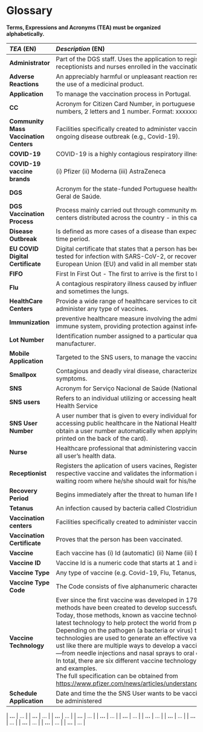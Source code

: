 # Glossary

**Terms, Expressions and Acronyms (TEA) must be organized alphabetically.**

| **_TEA_** (EN)                         | **_Description_** (EN)                                                                                                                                                                                                                                                                                                                                                                                                                                                                                                                                                                                                                                                                                                                                                                                                                                                                                        |
|:---------------------------------------|:--------------------------------------------------------------------------------------------------------------------------------------------------------------------------------------------------------------------------------------------------------------------------------------------------------------------------------------------------------------------------------------------------------------------------------------------------------------------------------------------------------------------------------------------------------------------------------------------------------------------------------------------------------------------------------------------------------------------------------------------------------------------------------------------------------------------------------------------------------------------------------------------------------------|
| **Administrator**                      | Part of the DGS staff. Uses the application to register vaccination centers, SNS users, receptionists and nurses enrolled in the vaccination process.                                                                                                                                                                                                                                                                                                                                                                                                                                                                                                                                                                                                                                                                                                                                                         |
| **Adverse Reactions**                  | An appreciably harmful or unpleasant reaction resulting from an intervention related to the use of a medicinal product.                                                                                                                                                                                                                                                                                                                                                                                                                                                                                                                                                                                                                                                                                                                                                                                       |
| **Application**                        | To manage the vaccination process in Portugal.                                                                                                                                                                                                                                                                                                                                                                                                                                                                                                                                                                                                                                                                                                                                                                                                                                                                |
| **CC**                                 | Acronym for Citizen Card Number, in portuguese - Cartão de Cidadão. Composed of 9 numbers, 2 letters and 1 number. Format: xxxxxxxx x xxx                                                                                                                                                                                                                                                                                                                                                                                                                                                                                                                                                                                                                                                                                                                                                                     |
| **Community Mass Vaccination Centers** | Facilities specifically created to administer vaccines of a single type, as response to an ongoing disease outbreak (e.g., Covid-19).                                                                                                                                                                                                                                                                                                                                                                                                                                                                                                                                                                                                                                                                                                                                                                         |
| **COVID-19**                           | COVID-19 is a highly contagious respiratory illness caused by the SARS-CoV-2 virus.                                                                                                                                                                                                                                                                                                                                                                                                                                                                                                                                                                                                                                                                                                                                                                                                                           |
| **COVID-19 vaccine brands**            | (i) Pfizer (ii) Moderna (iii) AstraZeneca                                                                                                                                                                                                                                                                                                                                                                                                                                                                                                                                                                                                                                                                                                                                                                                                                                                                     |
| **DGS**                                | Acronym for the state-funded Portuguese healthcare system, in portuguese - Direcção Geral de Saúde.                                                                                                                                                                                                                                                                                                                                                                                                                                                                                                                                                                                                                                                                                                                                                                                                           |
| **DGS Vaccination Process**            | Process mainly carried out through community mass vaccination centers and healthcare centers distributed across the country - in this case, Portugal.                                                                                                                                                                                                                                                                                                                                                                                                                                                                                                                                                                                                                                                                                                                                                         |
| **Disease Outbreak**                   |  Is defined as more cases of a disease than expected in a specific location over a specific time period.                                                                                                                                                                                                                                                                                                                                                                                                                                                                                                                                                                                                                                                                                                                                                                                                                                                                                                          |
| **EU COVID Digital Certificate**       | Digital certificate that states that a person has been either vaccinated against COVID-19, tested for infection with SARS-CoV-2, or recovered from COVID-19. Created by the European Union (EU) and valid in all member states.                                                                                                                                                                                                                                                                                                                                                                                                                                                                                                                                                                                                                                                                               |
| **FIFO**                               | First In First Out - The first to arrive is the first to leave/get vaccinated.                                                                                                                                                                                                                                                                                                                                                                                                                                                                                                                                                                                                                                                                                                                                                                                                                                |
| **Flu**                                | A contagious respiratory illness caused by influenza viruses that infect the nose, throat, and sometimes the lungs.                                                                                                                                                                                                                                                                                                                                                                                                                                                                                                                                                                                                                                                                                                                                                                                           |
| **HealthCare Centers**                 | Provide a wide range of healthcare services to citizens in a certain area and can administer any type of vaccines.                                                                                                                                                                                                                                                                                                                                                                                                                                                                                                                                                                                                                                                                                                                                                                                            |
| **Immunization**                       | preventive healthcare measure involving the administration of vaccines to stimulate the immune system, providing protection against infectious diseases                                                                                                                                                                                                                                                                                                                                                                                                                                                                                                                                                                                                                                                                                                                                                       |
| **Lot Number**                         | Identification number assigned to a particular quantity or lot of material from a single manufacturer.                                                                                                                                                                                                                                                                                                                                                                                                                                                                                                                                                                                                                                                                                                                                                                                                        |
| **Mobile Application**                 | Targeted to the SNS users, to manage the vaccination process                                                                                                                                                                                                                                                                                                                                                                                                                                                                                                                                                                                                                                                                                                                                                                                                                                                  |
| **Smallpox**                           | Contagious and deadly viral disease, characterized by a distinctive rash and flu-like symptoms.                                                                                                                                                                                                                                                                                                                                                                                                                                                                                                                                                                                                                                                                                                                                                                                                               |
| **SNS**                                | Acronym for Serviço Nacional de Saúde (National Health Service).                                                                                                                                                                                                                                                                                                                                                                                                                                                                                                                                                                                                                                                                                                                                                                                                                                              |
| **SNS users**                          | Refers to an individual utilizing or accessing healthcare services within the National Health Service                                                                                                                                                                                                                                                                                                                                                                                                                                                                                                                                                                                                                                                                                                                                                                                                         |
| **SNS User Number**                    | A user number that is given to every individual for identification purposes when accessing public healthcare in the National Health Service (SNS). Portuguese citizens obtain a user number automatically when applying for a Citizen Card (the number is printed on the back of the card).                                                                                                                                                                                                                                                                                                                                                                                                                                                                                                                                                                                                                   |
| **Nurse**                              | Healthcare professional that administering vaccines and are the only allowed to access all user’s health data.                                                                                                                                                                                                                                                                                                                                                                                                                                                                                                                                                                                                                                                                                                                                                                                                |
| **Receptionist**                       | Registers the aplication of users vacines, Registers the arrival of the user to take the respective vaccine and validates the information is correct, sends the SNS user to a waiting room where he/she should wait for his/her time.                                                                                                                                                                                                                                                                                                                                                                                                                                                                                                                                                                                                                                                                         |
| **Recovery Period**                    | Begins immediately after the threat to human life has subsided.                                                                                                                                                                                                                                                                                                                                                                                                                                                                                                                                                                                                                                                                                                                                                                                                                                               |
| **Tetanus**                            | An infection caused by bacteria called Clostridium tetani.                                                                                                                                                                                                                                                                                                                                                                                                                                                                                                                                                                                                                                                                                                                                                                                                                                                    |
| **Vaccination centers**                | Facilities specifically created to administer vaccines of a single type.                                                                                                                                                                                                                                                                                                                                                                                                                                                                                                                                                                                                                                                                                                                                                                                                                                      |
| **Vaccination Certificate**            | Proves that the person has been vaccinated.                                                                                                                                                                                                                                                                                                                                                                                                                                                                                                                                                                                                                                                                                                                                                                                                                                                                                                          |
| **Vaccine**                            | Each vaccine has (i) Id (automatic) (ii) Name (iii) Brand and Vaccine Type.                                                                                                                                                                                                                                                                                                                                                                                                                                                                                                                                                                                                                                                                                                                                                                                                                                   |
| **Vaccine ID**                         | Vaccine Id is a numeric code that starts at 1 and is generated sequentially.                                                                                                                                                                                                                                                                                                                                                                                                                                                                                                                                                                                                                                                                                                                                                                                                                                  |
| **Vaccine Type**                       | Any type of vaccine (e.g. Covid-19, Flu, Tetanus, Smallpox).                                                                                                                                                                                                                                                                                                                                                                                                                                                                                                                                                                                                                                                                                                                                                                                                                                                  |
| **Vaccine Type Code**                  | The Code consists of five alphanumeric characters.                                                                                                                                                                                                                                                                                                                                                                                                                                                                                                                                                                                                                                                                                                                                                                                                                                                            |
| **Vaccine Technology**                 | Ever since the first vaccine was developed in 1796 to treat smallpox,1 several different methods have been created to develop successful vaccines.<br/>Today, those methods, known as vaccine technologies, are more advanced and use the latest technology to help protect the world from preventable diseases.<br/>Depending on the pathogen (a bacteria or virus) that is being targeted, different vaccine technologies are used to generate an effective vaccine.<br/>ust like there are multiple ways to develop a vaccine, they can also take on multiple forms—from needle injections and nasal sprays to oral doses, a more recent innovation.<br/> In total, there are six different vaccine technology platforms, each with its own benefits, and examples.<br/> The full specification can be obtained from https://www.pfizer.com/news/articles/understanding_six_types_of_vaccine_technologies. |
| **Schedule Application**               | Date and  time the the SNS User wants to be vaccinated as well as the type of vaccine to be administered                                                                                                                                                                                                                                                                                                                                                                                                                                                                                                                                                                                                                                                                                                                                                                                                      |

| **...**                          | ...                                                                                                                                                                                                                                                                                                                                                                                                                                                                                                                                                                                                                                                                                                                                                                                                                                                                                                           |
| **...**                          | ...                                                                                                                                                                                                                                                                                                                                                                                                                                                                                                                                                                                                                                                                                                                                                                                                                                                                                                           |
| **...**                          | ...                                                                                                                                                                                                                                                                                                                                                                                                                                                                                                                                                                                                                                                                                                                                                                                                                                                                                                           |
| **...**                          | ...                                                                                                                                                                                                                                                                                                                                                                                                                                                                                                                                                                                                                                                                                                                                                                                                                                                                                                           |
| **...**                          | ...                                                                                                                                                                                                                                                                                                                                                                                                                                                                                                                                                                                                                                                                                                                                                                                                                                                                                                           |
| **...**                          | ...                                                                                                                                                                                                                                                                                                                                                                                                                                                                                                                                                                                                                                                                                                                                                                                                                                                                                                           |
| **...**                          | ...                                                                                                                                                                                                                                                                                                                                                                                                                                                                                                                                                                                                                                                                                                                                                                                                                                                                                                           |
| **...**                          | ...                                                                                                                                                                                                                                                                                                                                                                                                                                                                                                                                                                                                                                                                                                                                                                                                                                                                                                           |
| **...**                          | ...                                                                                                                                                                                                                                                                                                                                                                                                                                                                                                                                                                                                                                                                                                                                                                                                                                                                                                           |
| **...**                          | ...                                                                                                                                                                                                                                                                                                                                                                                                                                                                                                                                                                                                                                                                                                                                                                                                                                                                                                           |
| **...**                          | ...                                                                                                                                                                                                                                                                                                                                                                                                                                                                                                                                                                                                                                                                                                                                                                                                                                                                                                           |
| **...**                          | ...                                                                                                                                                                                                                                                                                                                                                                                                                                                                                                                                                                                                                                                                                                                                                                                                                                                                                                           |
